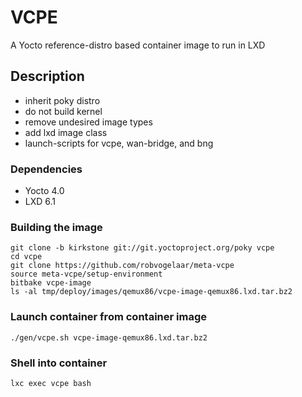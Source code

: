 # VCPE
A Yocto reference-distro based container image to run in LXD

## Description
* inherit poky distro
* do not build kernel
* remove undesired image types
* add lxd image class
* launch-scripts for vcpe, wan-bridge, and bng

### Dependencies
* Yocto 4.0
* LXD 6.1

### Building the image
```
git clone -b kirkstone git://git.yoctoproject.org/poky vcpe
cd vcpe
git clone https://github.com/robvogelaar/meta-vcpe
source meta-vcpe/setup-environment
bitbake vcpe-image
ls -al tmp/deploy/images/qemux86/vcpe-image-qemux86.lxd.tar.bz2
```

### Launch container from container image
```
./gen/vcpe.sh vcpe-image-qemux86.lxd.tar.bz2
```

### Shell into container
```
lxc exec vcpe bash
```
